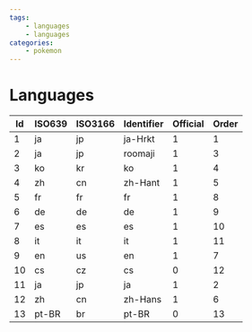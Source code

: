 ```yaml
---
tags:
    - languages
    - languages
categories:
    - pokemon
---
```


# Languages

| **Id** | **ISO639** | **ISO3166** | **Identifier** | **Official** | **Order** |
|--------|------------|-------------|----------------|--------------|-----------|
| 1  | ja     | jp      | ja-Hrkt    | 1        | 1     |
| 2  | ja     | jp      | roomaji    | 1        | 3     |
| 3  | ko     | kr      | ko         | 1        | 4     |
| 4  | zh     | cn      | zh-Hant    | 1        | 5     |
| 5  | fr     | fr      | fr         | 1        | 8     |
| 6  | de     | de      | de         | 1        | 9     |
| 7  | es     | es      | es         | 1        | 10    |
| 8  | it     | it      | it         | 1        | 11    |
| 9  | en     | us      | en         | 1        | 7     |
| 10 | cs     | cz      | cs         | 0        | 12    |
| 11 | ja     | jp      | ja         | 1        | 2     |
| 12 | zh     | cn      | zh-Hans    | 1        | 6     |
| 13 | pt-BR  | br      | pt-BR      | 0        | 13    |
